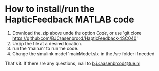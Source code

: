 # How to install/run the HapticFeedback MATLAB code

1) Download the .zip above unde the option *Code*, or use 'git clone https://github.com/BJCaasenbrood/HapticFeedback-4SC040'
2) Unzip the file at a desired location.
3) run the 'main.m' to run the code.
4) Change the simulink model 'mainModel.slx' in the /src folder if needed

That's it. If there are any questions, mail to b.j.caasenbrood@tue.nl

